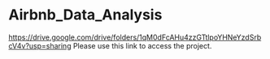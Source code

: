 # Airbnb_Data_Analysis
https://drive.google.com/drive/folders/1qM0dFcAHu4zzGTtlpoYHNeYzdSrbcV4v?usp=sharing
Please use this link to access the project.
